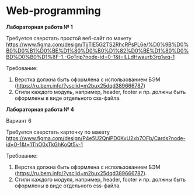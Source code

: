 # Web-programming
**Лабораторная работа № 1**

Требуется сверстать простой веб-сайт по макету
https://www.figma.com/design/TjjTlE5G2TS2RhcRPsPL6e/%D0%9B%D0%B0%D0%B1%D0%BE%D1%80%D0%B0%D1%82%D0%BE%D1%80%D0%BD%D0%B0%D1%8F-1.-GoTrip?node-id=0-1&t=lLLdHwaurb3rg1wq-1

Требование:
1.	Верстка должна быть оформлена с использованием БЭМ (https://ru.bem.info/?ysclid=m2bux25dqd389666787)
2.	Стили каждого модуль, например, header, footer и пр. должны быть оформлены в виде отдельного css-файла.

**Лабораторная работа № 4**

Вариант 6

Требуется сверстать карточку по макету
https://www.figma.com/design/P4e5U2QniPD0KvU2xb7OFb/Cards?node-id=0-1&t=1ThO0xTkGhKoQt5v-1

Требование:
1.	Верстка должна быть оформлена с использованием БЭМ (https://ru.bem.info/?ysclid=m2bux25dqd389666787).
2.	Стили каждого модуля, например, header, footer и пр. должны быть оформлены в виде отдельного css-файла.
